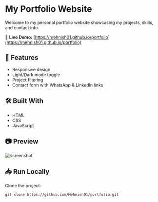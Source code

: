 # My Portfolio Website

Welcome to my personal portfolio website showcasing my projects, skills, and contact info.

🔗 **Live Demo:** [https://mehnish01.github.io/portfolio](https://mehnish01.github.io/portfolio)

## 🚀 Features
- Responsive design
- Light/Dark mode toggle
- Project filtering
- Contact form with WhatsApp & LinkedIn links

## 🛠️ Built With
- HTML
- CSS
- JavaScript

## 📷 Preview

![screenshot](./screenshot.png)

## 📥 Run Locally
Clone the project:

```bash
git clone https://github.com/Mehnish01/portfolio.git
